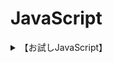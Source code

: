 
# JavaScript

<details>
    <summary>【お試しJavaScript】</summary>
    <div>
<iframe class="youtube-16-9" width="auto" height="315" src="https://www.youtube.com/embed/cgnF5uTCnKA?si=uNAmIIxLPb_Q2Fha" title="YouTube video player" frameborder="0" allow="accelerometer; autoplay; clipboard-write; encrypted-media; gyroscope; picture-in-picture; web-share" referrerpolicy="strict-origin-when-cross-origin" allowfullscreen></iframe>
<!-- [#1](https://youtu.be/cgnF5uTCnKA) -->



    </div>
</details>